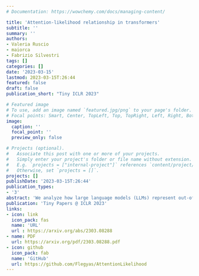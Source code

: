 ```yaml
---
# Documentation: https://wowchemy.com/docs/managing-content/

title: 'Attention-likelihood relationship in transformers'
subtitle: ''
summary: ''
authors:
- Valeria Ruscio
- maiorca
- Fabrizio Silvestri
tags: []
categories: []
date: '2023-03-15'
lastmod: 2023-03-15T:26:44
featured: false
draft: false
publication_short: "Tiny ICLR 2023"

# Featured image
# To use, add an image named `featured.jpg/png` to your page's folder.
# Focal points: Smart, Center, TopLeft, Top, TopRight, Left, Right, BottomLeft, Bottom, BottomRight.
image:
  caption: ''
  focal_point: ''
  preview_only: false

# Projects (optional).
#   Associate this post with one or more of your projects.
#   Simply enter your project's folder or file name without extension.
#   E.g. `projects = ["internal-project"]` references `content/project/deep-learning/index.md`.
#   Otherwise, set `projects = []`.
projects: []
publishDate: '2023-03-15T:26:44'
publication_types:
- '3'
abstract: 'We analyze how large language models (LLMs) represent out-of-context words, investigating their reliance on the given context to capture their semantics. Our likelihood-guided text perturbations reveal a correlation between token likelihood and attention values in transformer-based language models. Extensive experiments reveal that unexpected tokens cause the model to attend less to the information coming from themselves to compute their representations, particularly at higher layers. These findings have valuable implications for assessing the robustness of LLMs in real-world scenarios.'
publication: 'Tiny Papers @ ICLR 2023'
links:
- icon: link
  icon_pack: fas
  name: 'URL'
  url : https://arxiv.org/abs/2303.08288
- name: PDF
  url: https://arxiv.org/pdf/2303.08288.pdf
- icon: github
  icon_pack: fab
  name: 'GitHub'
  url: https://github.com/Flegyas/AttentionLikelihood
---
```

